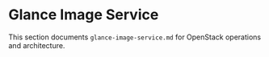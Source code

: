 # Glance Image Service

This section documents `glance-image-service.md` for OpenStack operations and architecture.